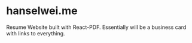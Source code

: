 # hanselwei.me
Resume Website built with React-PDF. Essentially will be a business card with links to everything.
